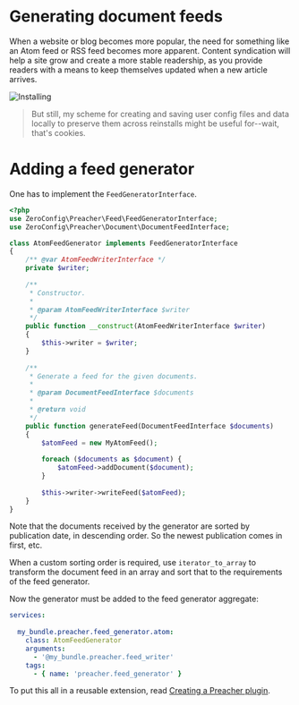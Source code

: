 # Generating document feeds

When a website or blog becomes more popular, the need for something like an Atom
feed or RSS feed becomes more apparent. Content syndication will help a site grow
and create a more stable readership, as you provide readers with a means to keep
themselves updated when a new article arrives.

![Installing](https://imgs.xkcd.com/comics/installing.png)

> But still, my scheme for creating and saving user config files and data locally to preserve them across reinstalls might be useful for--wait, that's cookies.

# Adding a feed generator

One has to implement the `FeedGeneratorInterface`.

```php
<?php
use ZeroConfig\Preacher\Feed\FeedGeneratorInterface;
use ZeroConfig\Preacher\Document\DocumentFeedInterface;

class AtomFeedGenerator implements FeedGeneratorInterface
{
    /** @var AtomFeedWriterInterface */
    private $writer;
    
    /**
     * Constructor.
     * 
     * @param AtomFeedWriterInterface $writer
     */
    public function __construct(AtomFeedWriterInterface $writer)
    {
        $this->writer = $writer;
    }
    
    /**
     * Generate a feed for the given documents.
     *
     * @param DocumentFeedInterface $documents
     *
     * @return void
     */
    public function generateFeed(DocumentFeedInterface $documents)
    {
        $atomFeed = new MyAtomFeed();
        
        foreach ($documents as $document) {
            $atomFeed->addDocument($document);
        }
        
        $this->writer->writeFeed($atomFeed);
    }
}
```

Note that the documents received by the generator are sorted by publication date,
in descending order. So the newest publication comes in first, etc.

When a custom sorting order is required, use `iterator_to_array` to transform the
document feed in an array and sort that to the requirements of the feed generator.

Now the generator must be added to the feed generator aggregate:

```yaml
services:
    
  my_bundle.preacher.feed_generator.atom:
    class: AtomFeedGenerator
    arguments:
      - '@my_bundle.preacher.feed_writer'
    tags:
      - { name: 'preacher.feed_generator' }
```

To put this all in a reusable extension, read
[Creating a Preacher plugin](custom-plugins.html).
